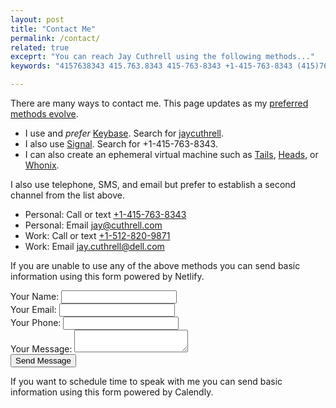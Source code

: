 ```yaml
---
layout: post
title: "Contact Me"
permalink: /contact/
related: true
exceprt: "You can reach Jay Cuthrell using the following methods..."
keywords: "4157638343 415.763.8343 415-763-8343 +1-415-763-8343 (415)763-8343 @jaycuthrell jay@cuthrell.com"

---
```


There are many ways to contact me. This page updates as my [preferred methods evolve](https://ssd.eff.org/en). 
* I use and _prefer_ [Keybase](https://keybase.io/download). Search for [jaycuthrell](https://keybase.io/jaycuthrell).
* I also use [Signal](https://signal.org/install/). Search for +1-415-763-8343.
* I can also create an ephemeral virtual machine such as [Tails](https://tails.boum.org/about/index.en.html), [Heads](https://heads.dyne.org/about.html), or [Whonix](https://www.whonix.org/wiki/Main_Page).

I also use telephone, SMS, and email but prefer to establish a second channel from the list above.
- Personal: Call or text [+1-415-763-8343](tel:1-415-763-8343)
- Personal: Email [jay@cuthrell.com](mailto:jay@cuthrell.com?SUBJECT=2019+via+jaycuthrell.com)
- Work: Call or text [+1-512-820-9871](tel:1-512-820-9871)
- Work: Email [jay.cuthrell@dell.com](mailto:jay.cuthrell@dell.com?SUBJECT=2019+via+jaycuthrell.com)

If you are unable to use any of the above methods you can send basic information using this form powered by Netlify.
<form name="contact" method="POST" data-netlify="true">
  <p>
    <label>Your Name: <input type="text" name="name" /></label>   
  <br />
    <label>Your Email: <input type="email" name="email" /></label>
  <br />
    <label>Your Phone: <input type="phone" name="phone" /></label>
  <br />
    <label>Your Message: <textarea name="message"></textarea></label>
  <br />
    <button type="submit">Send Message</button>
  </p>
</form>

If you want to schedule time to speak with me you can send basic information using this form powered by Calendly.
<div class="calendly-inline-widget" data-url="https://calendly.com/jaycuthrell?hide_landing_page_details=1" style="min-width:320px;height:630px;"></div>
<script type="text/javascript" src="https://assets.calendly.com/assets/external/widget.js"></script>
